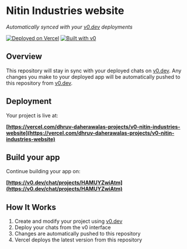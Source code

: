 # Nitin Industries website

*Automatically synced with your [v0.dev](https://v0.dev) deployments*

[![Deployed on Vercel](https://img.shields.io/badge/Deployed%20on-Vercel-black?style=for-the-badge&logo=vercel)](https://vercel.com/dhruv-daherawalas-projects/v0-nitin-industries-website)
[![Built with v0](https://img.shields.io/badge/Built%20with-v0.dev-black?style=for-the-badge)](https://v0.dev/chat/projects/HAMUYZwiAtm)

## Overview

This repository will stay in sync with your deployed chats on [v0.dev](https://v0.dev).
Any changes you make to your deployed app will be automatically pushed to this repository from [v0.dev](https://v0.dev).

## Deployment

Your project is live at:

**[https://vercel.com/dhruv-daherawalas-projects/v0-nitin-industries-website](https://vercel.com/dhruv-daherawalas-projects/v0-nitin-industries-website)**

## Build your app

Continue building your app on:

**[https://v0.dev/chat/projects/HAMUYZwiAtm](https://v0.dev/chat/projects/HAMUYZwiAtm)**

## How It Works

1. Create and modify your project using [v0.dev](https://v0.dev)
2. Deploy your chats from the v0 interface
3. Changes are automatically pushed to this repository
4. Vercel deploys the latest version from this repository
